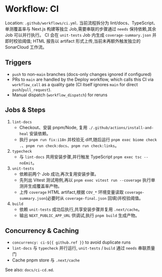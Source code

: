 # Workflow: CI

Location: `.github/workflows/ci.yml`. 当前流程拆分为 lint/docs、TypeScript、单测覆盖率与 Next.js 构建等独立 Job,需要串联的步骤通过 `needs` 保持依赖,其余 Job 可以并行执行。
CI 会在 `unit-tests` Job 内生成 `coverage-summary.json` 并即时校验阈值; HTML 报告以 artifact 形式上传,当前未再额外触发独立的 SonarCloud 工作流。

## Triggers
- `push` to non-`main` branches (docs-only changes ignored if configured)
- PRs to `main` are handled by the Deploy workflow, which calls this CI via `workflow_call` as a quality gate (CI itself ignores `main` for direct `push`/`pull_request`).
- Manual dispatch (`workflow_dispatch`) for reruns

## Jobs & Steps
1. `lint-docs`
   - Checkout、安装 pnpm/Node, 复用 `./.github/actions/install-and-heal` 安装依赖。
   - 执行 `pnpm run fix:i18n` 并校验无 diff,随后运行 `pnpm exec biome check .`、`pnpm run check:docs`、`pnpm run check:links`。
2. `typecheck`
   - 与 `lint-docs` 共用安装步骤,并行触发 TypeScript `pnpm exec tsc --noEmit`。
3. `unit-tests`
   - 依赖前两个 Job 成功,再次复用安装步骤。
   - 先列出 Vitest 测试用例,再以 `pnpm exec vitest run --coverage` 执行单测并生成覆盖率产物。
   - 上传 `coverage` HTML artifact,根据 `COV_*` 环境变量读取 `coverage-summary.json`(必要时从 `coverage-final.json` 回填)并校验阈值。
4. `build`
   - 依赖 `unit-tests` 成功后执行,共享安装步骤并复用 `.next/cache`。
   - 输出 `NEXT_PUBLIC_APP_URL` 供调试,执行 `pnpm build` 生成产物。

## Concurrency & Caching
- `concurrency: ci-${{ github.ref }}` to avoid duplicate runs
- `lint-docs` 与 `typecheck` 并行运行, `unit-tests` / `build` 通过 `needs` 串联质量门
- Cache pnpm store 与 `.next/cache`

See also: `docs/ci-cd.md`.
